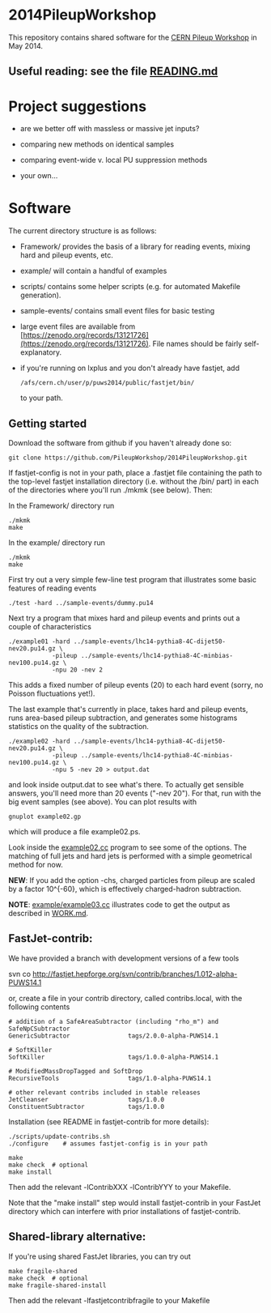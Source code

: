 2014PileupWorkshop
==================

This repository contains shared software for the [CERN Pileup
Workshop](https://indico.cern.ch/event/306155/) in May 2014.


Useful reading: see the file [READING.md](READING.md) 
---------------

Project suggestions
===================

- are we better off with massless or massive jet inputs?

- comparing new methods on identical samples

- comparing event-wide v. local PU suppression methods

- your own...

Software
========

The current directory structure is as follows:

- Framework/ provides the basis of a library for reading events, mixing hard
  and pileup events, etc.

- example/ will contain a handful of examples

- scripts/ contains some helper scripts (e.g. for automated Makefile
  generation). 

- sample-events/ contains small event files for basic testing

- large event files are available from [https://zenodo.org/records/13121726](https://zenodo.org/records/13121726). File names should be fairly self-explanatory. 
  
- if you're running on lxplus and you don't already have fastjet, add

      /afs/cern.ch/user/p/puws2014/public/fastjet/bin/

  to your path.


Getting started
---------------

Download the software from github if you haven't already done so:

    git clone https://github.com/PileupWorkshop/2014PileupWorkshop.git

If fastjet-config is not in your path, place a .fastjet file containing the path
to the top-level fastjet installation directory (i.e. without the /bin/ part) in each of the
directories where you'll run ./mkmk (see below). Then:

In the Framework/ directory run
  
    ./mkmk
    make

In the example/ directory run

    ./mkmk
    make

First try out a very simple few-line test program that illustrates
some basic features of reading events

    ./test -hard ../sample-events/dummy.pu14

Next try a program that mixes hard and pileup events and prints out a
couple of characteristics

    ./example01 -hard ../sample-events/lhc14-pythia8-4C-dijet50-nev20.pu14.gz \
                -pileup ../sample-events/lhc14-pythia8-4C-minbias-nev100.pu14.gz \
                -npu 20 -nev 2

This adds a fixed number of pileup events (20) to each hard event
(sorry, no Poisson fluctuations yet!). 

The last example that's currently in place, takes hard and pileup
events, runs area-based pileup subtraction, and generates some
histograms statistics on the quality of the subtraction. 

    ./example02 -hard ../sample-events/lhc14-pythia8-4C-dijet50-nev20.pu14.gz \
                -pileup ../sample-events/lhc14-pythia8-4C-minbias-nev100.pu14.gz \
                -npu 5 -nev 20 > output.dat

and look inside output.dat to see what's there. To actually get sensible
answers, you'll need more than 20 events ("-nev 20"). For that, run with the
big event samples (see above). You can plot results with

    gnuplot example02.gp

which will produce a file example02.ps.

Look inside the [example02.cc](example/example02.cc)
program to see some of the options. The matching of full jets and hard
jets is performed with a simple geometrical method for now.

**NEW**: If you add the option -chs, charged particles from pileup are
scaled by a factor 10^{-60}, which is effectively charged-hadron
subtraction.

**NOTE**: [example/example03.cc](example/example03.cc) illustrates code
to get the output as described in [WORK.md](WORK.md).

FastJet-contrib:
----------------

We have provided a branch with development versions of a few tools 

  svn co http://fastjet.hepforge.org/svn/contrib/branches/1.012-alpha-PUWS14.1

or, create a file in your contrib directory, called contribs.local,
with the following contents

    # addition of a SafeAreaSubtractor (including "rho_m") and SafeNpCSubtractor
    GenericSubtractor                tags/2.0.0-alpha-PUWS14.1
    
    # SoftKiller
    SoftKiller                       tags/1.0.0-alpha-PUWS14.1
    
    # ModifiedMassDropTagged and SoftDrop
    RecursiveTools                   tags/1.0-alpha-PUWS14.1
    
    # other relevant contribs included in stable releases
    JetCleanser                      tags/1.0.0
    ConstituentSubtractor            tags/1.0.0


Installation (see README in fastjet-contrib for more details):  

    ./scripts/update-contribs.sh
    ./configure    # assumes fastjet-config is in your path
    
    make
    make check  # optional
    make install

Then add the relevant -lContribXXX -lContribYYY to your Makefile.

Note that the "make install" step would install fastjet-contrib in
your FastJet directory which can interfere with prior installations of
fastjet-contrib.

Shared-library alternative:
---------------------------

If you're using shared FastJet libraries, you can try out 

    make fragile-shared
    make check  # optional
    make fragile-shared-install

Then add the relevant -lfastjetcontribfragile to your Makefile
